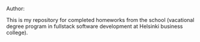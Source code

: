Author: 

This is my repository for completed homeworks from the school (vacational degree program in fullstack software development at Helsinki business college).
